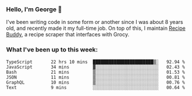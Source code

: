 ### Hello, I'm George 👋

I've been writing code in some form or another since I was about 8 years old, and recently made it my full-time job. On top of this, I maintain [Recipe Buddy](https://github.com/georgegebbett/recipe-buddy), a recipe scraper that interfaces with Grocy.  

<!--
**georgegebbett/georgegebbett** is a ✨ _special_ ✨ repository because its `README.md` (this file) appears on your GitHub profile.

Here are some ideas to get you started:

- 🔭 I’m currently working on ...
- 🌱 I’m currently learning ...
- 👯 I’m looking to collaborate on ...
- 🤔 I’m looking for help with ...
- 💬 Ask me about ...
- 📫 How to reach me: ...
- 😄 Pronouns: ...
- ⚡ Fun fact: ...
-->

### What I've been up to this week:
<!--START_SECTION:waka-->

```text
TypeScript       22 hrs 10 mins  ███████████████████████▒░   92.94 %
JavaScript       34 mins         ▓░░░░░░░░░░░░░░░░░░░░░░░░   02.43 %
Bash             21 mins         ▒░░░░░░░░░░░░░░░░░░░░░░░░   01.53 %
JSON             11 mins         ▒░░░░░░░░░░░░░░░░░░░░░░░░   00.81 %
GraphQL          10 mins         ▒░░░░░░░░░░░░░░░░░░░░░░░░   00.76 %
Text             9 mins          ░░░░░░░░░░░░░░░░░░░░░░░░░   00.64 %
```

<!--END_SECTION:waka-->
